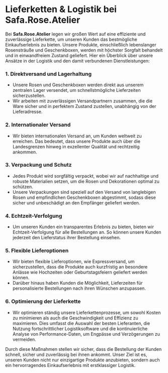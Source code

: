 # Lieferketten & Logistik bei Safa.Rose.Atelier

Bei **Safa.Rose.Atelier** legen wir großen Wert auf eine effiziente und zuverlässige Lieferkette, um unseren Kunden das bestmögliche Einkaufserlebnis zu bieten. Unsere Produkte, einschließlich lebenslanger Rosensträuße und Geschenkboxen, werden mit höchster Sorgfalt behandelt und in einwandfreiem Zustand geliefert. Hier ein Überblick über unsere Ansätze in der Logistik und den damit verbundenen Dienstleistungen:

### 1. **Direktversand und Lagerhaltung**
   - Unsere Rosen und Geschenkboxen werden direkt aus unserem zentralen Lager versendet, um schnellstmögliche Lieferzeiten sicherzustellen.
   - Wir arbeiten mit zuverlässigen Versandpartnern zusammen, die die Ware sicher und in perfektem Zustand zustellen, unabhängig von der Lieferadresse.
   
### 2. **Internationaler Versand**
   - Wir bieten internationalen Versand an, um Kunden weltweit zu erreichen. Das bedeutet, dass unsere Produkte auch über die Landesgrenzen hinweg in exzellenter Qualität und rechtzeitig ankommen.
   
### 3. **Verpackung und Schutz**
   - Jedes Produkt wird sorgfältig verpackt, wobei wir auf nachhaltige und robuste Materialien setzen, um die Rosen und Dekorationen optimal zu schützen.
   - Unsere Verpackungen sind speziell auf den Versand von langlebigen Rosen und empfindlichen Geschenkboxen abgestimmt, sodass diese sicher und unbeschädigt an den Empfänger geliefert werden.

### 4. **Echtzeit-Verfolgung**
   - Um unseren Kunden ein transparentes Erlebnis zu bieten, bieten wir Echtzeit-Verfolgung für alle Bestellungen an. So können unsere Kunden jederzeit den Lieferstatus ihrer Bestellung einsehen.

### 5. **Flexible Lieferoptionen**
   - Wir bieten flexible Lieferoptionen, wie Expressversand, um sicherzustellen, dass die Produkte auch kurzfristig an besondere Anlässe wie Hochzeiten oder Geburtstagsfeiern geliefert werden können.
   - Darüber hinaus haben Kunden die Möglichkeit, Lieferzeiten für personalisierte Bestellungen nach ihren Wünschen anzupassen.

### 6. **Optimierung der Lieferkette**
   - Wir optimieren ständig unsere Lieferkettenprozesse, um sowohl Kosten zu minimieren als auch die Geschwindigkeit und Effizienz zu maximieren. Dies umfasst die Auswahl der besten Lieferanten, die Nutzung fortschrittlicher Logistiksoftware und die kontinuierliche Analyse von Performance-Daten, um Engpässe und Verzögerungen zu vermeiden.

Durch diese Maßnahmen stellen wir sicher, dass die Bestellung der Kunden schnell, sicher und zuverlässig bei ihnen ankommt. Unser Ziel ist es, unseren Kunden nicht nur einzigartige Produkte anzubieten, sondern auch ein hervorragendes Einkaufserlebnis mit erstklassiger Logistik.

